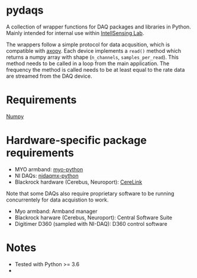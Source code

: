 # pydaqs

A collection of wrapper functions for DAQ packages and libraries in Python. Mainly intended for internal use within [IntellSensing Lab](http://www.intellsensing.com/).

The wrappers follow a simple protocol for data acqusition, which is compatible with [axopy](https://github.com/axopy/axopy). 
Each device implements a `read()` method which returns a numpy array with shape (`n_channels`, `samples_per_read`). This method needs to be called in a loop from the main application. The frequency the method is called needs to be at least equal to the rate data are streamed from the DAQ device.

# Requirements
[Numpy](https://github.com/numpy/numpy)

# Hardware-specific package requirements

* MYO armband: [myo-python](https://github.com/NiklasRosenstein/myo-python)
* NI DAQs: [nidaqmx-python](https://github.com/ni/nidaqmx-python)
* Blackrock hardware (Cerebus, Neuroport): [CereLink](https://github.com/dashesy/CereLink)

Note that some DAQs also require proprietary software to be running concurrentely for data acquistion to work.

* Myo armband: Armband manager
* Blackrock harware (Cerebus, Neuroport): Central Software Suite
* Digitimer D360 (sampled with NI-DAQ): D360 control software

# Notes
* Tested with Python >= 3.6
* 
